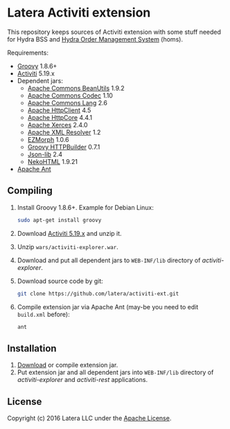 # Latera Activiti extension

This repository keeps sources of Activiti extension with some stuff needed for Hydra BSS and [Hydra Order Management System](https://github.com/latera/homs) (homs).

Requirements:
* [Groovy](http://www.groovy-lang.org/) 1.8.6+
* [Activiti](https://github.com/Activiti/Activiti/releases/tag/5.19.0.2) 5.19.x
* Dependent jars:
  * [Apache Commons BeanUtils](http://commons.apache.org/proper/commons-beanutils/) 1.9.2
  * [Apache Commons Codec](https://commons.apache.org/proper/commons-codec/) 1.10
  * [Apache Commons Lang](https://commons.apache.org/proper/commons-lang/) 2.6
  * [Apache HttpClient](https://hc.apache.org/) 4.5
  * [Apache HttpCore](https://hc.apache.org/) 4.4.1
  * [Apache Xerces](http://xerces.apache.org/) 2.4.0
  * [Apache XML Resolver](http://xerces.apache.org/xml-commons/components/resolver/) 1.2
  * [EZMorph](http://ezmorph.sourceforge.net/) 1.0.6
  * [Groovy HTTPBuilder](https://github.com/jgritman/httpbuilder) 0.7.1
  * [Json-lib](http://json-lib.sourceforge.net/) 2.4
  * [NekoHTML](http://nekohtml.sourceforge.net/) 1.9.21
* [Apache Ant](http://ant.apache.org/)

## Compiling

1. Install Groovy 1.8.6+. Example for Debian Linux:

    ```bash
    sudo apt-get install groovy
    ```
2. Download [Activiti 5.19.x](https://github.com/Activiti/Activiti/releases/tag/5.19.0.2) and unzip it.
3. Unzip `wars/activiti-explorer.war`.
4. Download and put all dependent jars to `WEB-INF/lib` directory of _activiti-explorer_.
5. Download source code by git:

    ```bash
    git clone https://github.com/latera/activiti-ext.git
    ```
6. Compile extension jar via Apache Ant (may-be you need to edit `build.xml` before):

    ```bash
    ant
    ```

## Installation

1. [Download](https://github.com/latera/activiti-ext/releases) or compile extension jar.
2. Put extension jar and all dependent jars into `WEB-INF/lib` directory of _activiti-explorer_ and _activiti-rest_ applications.

## License

Copyright (c) 2016 Latera LLC under the [Apache License](https://github.com/latera/activiti-ext/blob/master/LICENSE).
